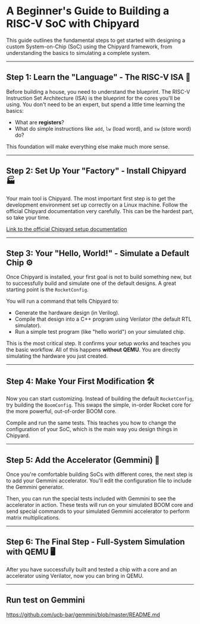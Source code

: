 # A Beginner's Guide to Building a RISC-V SoC with Chipyard

This guide outlines the fundamental steps to get started with designing a custom System-on-Chip (SoC) using the Chipyard framework, from understanding the basics to simulating a complete system.

---

## Step 1: Learn the "Language" - The RISC-V ISA 📜

Before building a house, you need to understand the blueprint. The RISC-V Instruction Set Architecture (ISA) is the blueprint for the cores you'll be using. You don't need to be an expert, but spend a little time learning the basics:

* What are **registers**?
* What do simple instructions like `add`, `lw` (load word), and `sw` (store word) do?

This foundation will make everything else make much more sense.

---

## Step 2: Set Up Your "Factory" - Install Chipyard 🏭

Your main tool is Chipyard. The most important first step is to get the development environment set up correctly on a Linux machine. Follow the official Chipyard documentation very carefully. This can be the hardest part, so take your time.

[Link to the official Chipyard setup documentation](https://chipyard.readthedocs.io/en/stable/Chipyard-Basics/Initial-Repo-Setup.html)

---

## Step 3: Your "Hello, World!" - Simulate a Default Chip ⚙️

Once Chipyard is installed, your first goal is not to build something new, but to successfully build and simulate one of the default designs. A great starting point is the `RocketConfig`.

You will run a command that tells Chipyard to:

* Generate the hardware design (in Verilog).
* Compile that design into a C++ program using Verilator (the default RTL simulator).
* Run a simple test program (like "hello world") on your simulated chip.

This is the most critical step. It confirms your setup works and teaches you the basic workflow. All of this happens **without QEMU**. You are directly simulating the hardware you just created.

---

## Step 4: Make Your First Modification 🛠️

Now you can start customizing. Instead of building the default `RocketConfig`, try building the `BoomConfig`. This swaps the simple, in-order Rocket core for the more powerful, out-of-order BOOM core.

Compile and run the same tests. This teaches you how to change the configuration of your SoC, which is the main way you design things in Chipyard.

---

## Step 5: Add the Accelerator (Gemmini) 🧠

Once you're comfortable building SoCs with different cores, the next step is to add your Gemmini accelerator. You'll edit the configuration file to include the Gemmini generator.

Then, you can run the special tests included with Gemmini to see the accelerator in action. These tests will run on your simulated BOOM core and send special commands to your simulated Gemmini accelerator to perform matrix multiplications.

---

## Step 6: The Final Step - Full-System Simulation with QEMU 🖥️

After you have successfully built and tested a chip with a core and an accelerator using Verilator, now you can bring in QEMU.

---

## Run test on Gemmini
https://github.com/ucb-bar/gemmini/blob/master/README.md